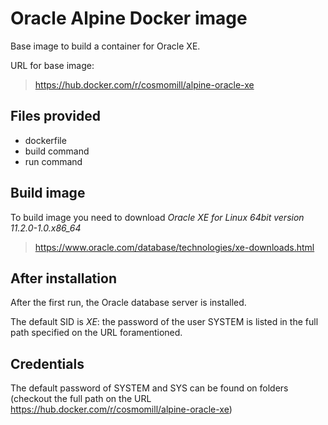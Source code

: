 # Oracle Alpine Docker image 
Base image to build a container for Oracle XE.

URL for base image:
> https://hub.docker.com/r/cosmomill/alpine-oracle-xe

## Files provided
- dockerfile
- build command
- run command

## Build image
To build image you need to download _Oracle XE for Linux 64bit_ *version 11.2.0-1.0.x86_64*
> https://www.oracle.com/database/technologies/xe-downloads.html

## After installation
After the first run, the Oracle database server is installed.

The default SID is _XE_: the password of the user SYSTEM is listed in the full path specified on the URL foramentioned.

## Credentials
The default password of SYSTEM and SYS can be found on folders (checkout the full path on the URL https://hub.docker.com/r/cosmomill/alpine-oracle-xe)